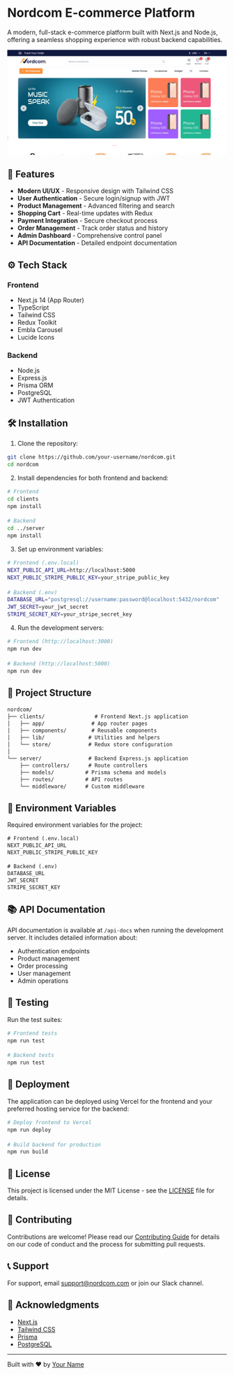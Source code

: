 # Nordcom E-commerce Platform

A modern, full-stack e-commerce platform built with Next.js and Node.js, offering a seamless shopping experience with robust backend capabilities.

![Nordcom Banner](/public/ecom.png)

## 🚀 Features

- **Modern UI/UX** - Responsive design with Tailwind CSS
- **User Authentication** - Secure login/signup with JWT
- **Product Management** - Advanced filtering and search
- **Shopping Cart** - Real-time updates with Redux
- **Payment Integration** - Secure checkout process
- **Order Management** - Track order status and history
- **Admin Dashboard** - Comprehensive control panel
- **API Documentation** - Detailed endpoint documentation

## ⚙️ Tech Stack

### Frontend

- Next.js 14 (App Router)
- TypeScript
- Tailwind CSS
- Redux Toolkit
- Embla Carousel
- Lucide Icons

### Backend

- Node.js
- Express.js
- Prisma ORM
- PostgreSQL
- JWT Authentication

## 🛠️ Installation

1. Clone the repository:

```bash
git clone https://github.com/your-username/nordcom.git
cd nordcom
```

2. Install dependencies for both frontend and backend:

```bash
# Frontend
cd clients
npm install

# Backend
cd ../server
npm install
```

3. Set up environment variables:

```bash
# Frontend (.env.local)
NEXT_PUBLIC_API_URL=http://localhost:5000
NEXT_PUBLIC_STRIPE_PUBLIC_KEY=your_stripe_public_key

# Backend (.env)
DATABASE_URL="postgresql://username:password@localhost:5432/nordcom"
JWT_SECRET=your_jwt_secret
STRIPE_SECRET_KEY=your_stripe_secret_key
```

4. Run the development servers:

```bash
# Frontend (http://localhost:3000)
npm run dev

# Backend (http://localhost:5000)
npm run dev
```

## 📁 Project Structure

```
nordcom/
├── clients/                # Frontend Next.js application
│   ├── app/               # App router pages
│   ├── components/        # Reusable components
│   ├── lib/              # Utilities and helpers
│   └── store/            # Redux store configuration
│
└── server/               # Backend Express.js application
    ├── controllers/      # Route controllers
    ├── models/          # Prisma schema and models
    ├── routes/          # API routes
    └── middleware/      # Custom middleware
```

## 🔑 Environment Variables

Required environment variables for the project:

```env
# Frontend (.env.local)
NEXT_PUBLIC_API_URL
NEXT_PUBLIC_STRIPE_PUBLIC_KEY

# Backend (.env)
DATABASE_URL
JWT_SECRET
STRIPE_SECRET_KEY
```

## 📚 API Documentation

API documentation is available at `/api-docs` when running the development server. It includes detailed information about:

- Authentication endpoints
- Product management
- Order processing
- User management
- Admin operations

## 🧪 Testing

Run the test suites:

```bash
# Frontend tests
npm run test

# Backend tests
npm run test
```

## 🚀 Deployment

The application can be deployed using Vercel for the frontend and your preferred hosting service for the backend:

```bash
# Deploy frontend to Vercel
npm run deploy

# Build backend for production
npm run build
```

## 📄 License

This project is licensed under the MIT License - see the [LICENSE](LICENSE) file for details.

## 👥 Contributing

Contributions are welcome! Please read our [Contributing Guide](CONTRIBUTING.md) for details on our code of conduct and the process for submitting pull requests.

## 📞 Support

For support, email support@nordcom.com or join our Slack channel.

## 🙏 Acknowledgments

- [Next.js](https://nextjs.org/)
- [Tailwind CSS](https://tailwindcss.com/)
- [Prisma](https://www.prisma.io/)
- [PostgreSQL](https://www.postgresql.org/)

---

Built with ❤️ by [Your Name](https://github.com/your-username)
